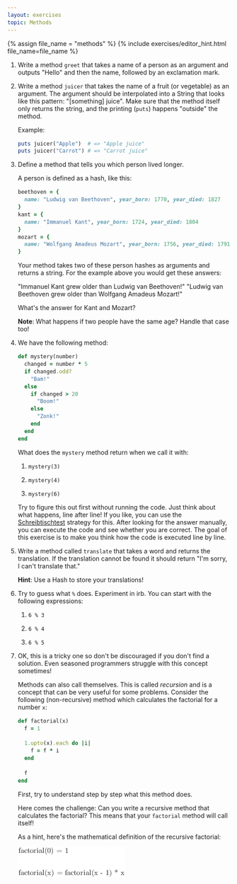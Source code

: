```yaml
---
layout: exercises
topic: Methods
---
```


{% assign file_name = "methods" %}
{% include exercises/editor_hint.html file_name=file_name %}

1.  Write a method `greet` that takes a name of a person as an argument and outputs "Hello" and then the name, followed by an exclamation mark.

2.  Write a method `juicer` that takes the name of a fruit (or vegetable) as an argument. The argument should be interpolated into a String that looks like this pattern: "[something] juice". Make sure that the method itself only returns the string, and the printing (`puts`) happens "outside" the method.

    Example:

    ```ruby
    puts juicer("Apple")  # => "Apple juice"
    puts juicer("Carrot") # => "Carrot juice"
    ```

3.  Define a method that tells you which person lived longer.

    A person is defined as a hash, like this:

    ```ruby
    beethoven = {
      name: "Ludwig van Beethoven", year_born: 1770, year_died: 1827
    }
    kant = {
      name: "Immanuel Kant", year_born: 1724, year_died: 1804
    }
    mozart = {
      name: "Wolfgang Amadeus Mozart", year_born: 1756, year_died: 1791
    }
    ```

    Your method takes two of these person hashes as arguments and returns a string. For the example above you would get these answers:

    "Immanuel Kant grew older than Ludwig van Beethoven!"
    "Ludwig van Beethoven grew older than Wolfgang Amadeus Mozart!"
    
    What's the answer for Kant and Mozart?
    
    __Note__: What happens if two people have the same age? Handle that case too!

4.  We have the following method:

    ```ruby
    def mystery(number)
      changed = number * 5
      if changed.odd?
        "Bam!"
      else
        if changed > 20
          "Boom!"
        else
          "Zonk!"
        end
      end
    end
    ```

    What does the `mystery` method return when we call it with:

    1. `mystery(3)`

    2. `mystery(4)`

    3. `mystery(6)`

    Try to figure this out first without running the code. Just think about what happens, line after line! If you like, you can use the [Schreibtischtest](https://de.wikipedia.org/wiki/Schreibtischtest) strategy for this. After looking for the answer manually, you can execute the code and see whether you are correct. The goal of this exercise is to make you think how the code is executed line by line.

5.  Write a method called `translate` that takes a word and returns the translation. If the translation cannot be found it should return "I'm sorry, I can't translate that."

    __Hint__: Use a Hash to store your translations!

6.  Try to guess what `%` does. Experiment in irb. You can start with the following expressions:

    1. `6 % 3`

    2. `6 % 4`

    3. `6 % 5`

7.  OK, this is a tricky one so don't be discouraged if you don't find a solution. Even seasoned programmers struggle with this concept sometimes!

    Methods can also call themselves. This is called _recursion_ and is a concept that can be very useful for some problems. Consider the following (non-recursive) method which calculates the factorial for a number `x`:

    ```ruby
    def factorial(x)
      f = 1

      1.upto(x).each do |i|
        f = f * i
      end

      f
    end
    ```

    First, try to understand step by step what this method does.

    Here comes the challenge: Can you write a recursive method that calculates the factorial? This means that your `factorial` method will call itself!

    As a hint, here's the mathematical definition of the recursive factorial:

    ![Recursive factorial formula](factorial-recursive-formula.png)
